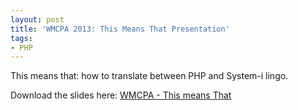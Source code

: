 ```yaml
---
layout: post
title: 'WMCPA 2013: This Means That Presentation'
tags:
- PHP
---
```

This means that: how to translate between PHP and System-i lingo.

Download the slides here: [WMCPA - This means That](/uploads/2013/WMCPA-This-means-That.pdf)
